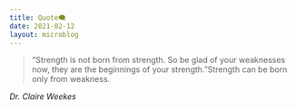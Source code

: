 ```yaml
---
title: Quote🗨️
date: 2021-02-12
layout: microblog
---
```


> “Strength is not born from strength. So be glad of your weaknesses now, they are the beginnings of your strength.”Strength can be born only from weakness.

*Dr. Claire Weekes*